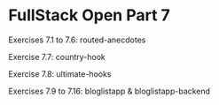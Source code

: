 # FullStack Open Part 7

Exercises 7.1 to 7.6:
routed-anecdotes

Exercise 7.7:
country-hook

Exercise 7.8:
ultimate-hooks

Exercises 7.9 to 7.16:
bloglistapp & bloglistapp-backend
